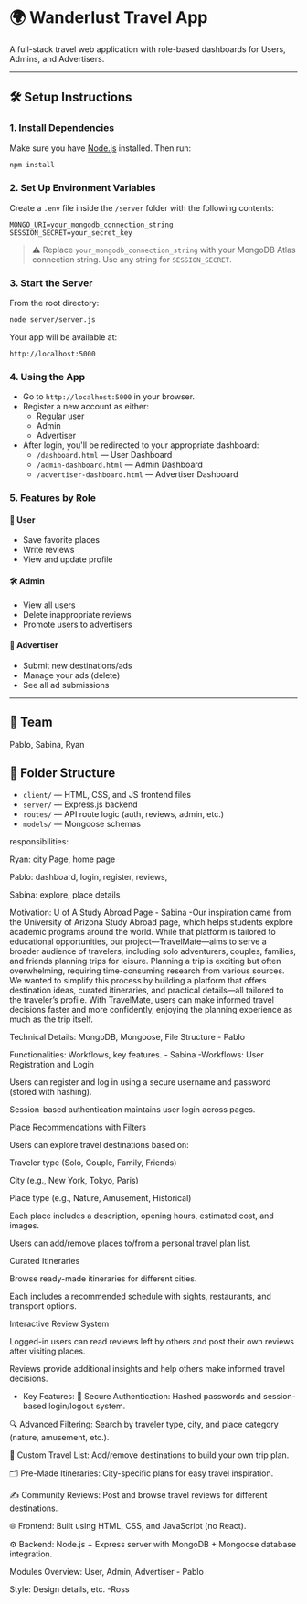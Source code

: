 
# 🌍 Wanderlust Travel App

A full-stack travel web application with role-based dashboards for Users, Admins, and Advertisers.

---

## 🛠️ Setup Instructions

### 1. Install Dependencies
Make sure you have [Node.js](https://nodejs.org/) installed. Then run:

```bash
npm install
```

### 2. Set Up Environment Variables
Create a `.env` file inside the `/server` folder with the following contents:

```env
MONGO_URI=your_mongodb_connection_string
SESSION_SECRET=your_secret_key
```

> ⚠️ Replace `your_mongodb_connection_string` with your MongoDB Atlas connection string. Use any string for `SESSION_SECRET`.

### 3. Start the Server
From the root directory:

```bash
node server/server.js
```

Your app will be available at:

```
http://localhost:5000
```

### 4. Using the App

- Go to `http://localhost:5000` in your browser.
- Register a new account as either:
  - Regular user
  - Admin
  - Advertiser
- After login, you'll be redirected to your appropriate dashboard:
  - `/dashboard.html` — User Dashboard
  - `/admin-dashboard.html` — Admin Dashboard
  - `/advertiser-dashboard.html` — Advertiser Dashboard

### 5. Features by Role

#### 👤 User
- Save favorite places
- Write reviews
- View and update profile

#### 🛠 Admin
- View all users
- Delete inappropriate reviews
- Promote users to advertisers

#### 📣 Advertiser
- Submit new destinations/ads
- Manage your ads (delete)
- See all ad submissions

---

## 👥 Team
Pablo, Sabina, Ryan

## 📁 Folder Structure

- `client/` — HTML, CSS, and JS frontend files
- `server/` — Express.js backend
- `routes/` — API route logic (auth, reviews, admin, etc.)
- `models/` — Mongoose schemas


responsibilities:

Ryan: city Page, home page

Pablo: dashboard, login, register, reviews, 

Sabina: explore, place details

Motivation: U of A Study Abroad Page - Sabina
-Our inspiration came from the University of Arizona Study Abroad page, which helps students explore academic programs around the world. While that platform is tailored to educational opportunities, our project—TravelMate—aims to serve a broader audience of travelers, including solo adventurers, couples, families, and friends planning trips for leisure.
Planning a trip is exciting but often overwhelming, requiring time-consuming research from various sources. We wanted to simplify this process by building a platform that offers destination ideas, curated itineraries, and practical details—all tailored to the traveler’s profile. With TravelMate, users can make informed travel decisions faster and more confidently, enjoying the planning experience as much as the trip itself.



Technical Details: MongoDB, Mongoose, File Structure - Pablo

Functionalities: Workflows, key features. - Sabina
-Workflows:
User Registration and Login

Users can register and log in using a secure username and password (stored with hashing).

Session-based authentication maintains user login across pages.

Place Recommendations with Filters

Users can explore travel destinations based on:

Traveler type (Solo, Couple, Family, Friends)

City (e.g., New York, Tokyo, Paris)

Place type (e.g., Nature, Amusement, Historical)

Each place includes a description, opening hours, estimated cost, and images.

Users can add/remove places to/from a personal travel plan list.

Curated Itineraries

Browse ready-made itineraries for different cities.

Each includes a recommended schedule with sights, restaurants, and transport options.

Interactive Review System

Logged-in users can read reviews left by others and post their own reviews after visiting places.

Reviews provide additional insights and help others make informed travel decisions.

- Key Features:
🔐 Secure Authentication: Hashed passwords and session-based login/logout system.

🔍 Advanced Filtering: Search by traveler type, city, and place category (nature, amusement, etc.).

📌 Custom Travel List: Add/remove destinations to build your own trip plan.

🗂️ Pre-Made Itineraries: City-specific plans for easy travel inspiration.

✍️ Community Reviews: Post and browse travel reviews for different destinations.

🌐 Frontend: Built using HTML, CSS, and JavaScript (no React).

⚙️ Backend: Node.js + Express server with MongoDB + Mongoose database integration.


Modules Overview: User, Admin, Advertiser - Pablo

Style: Design details, etc. -Ross

